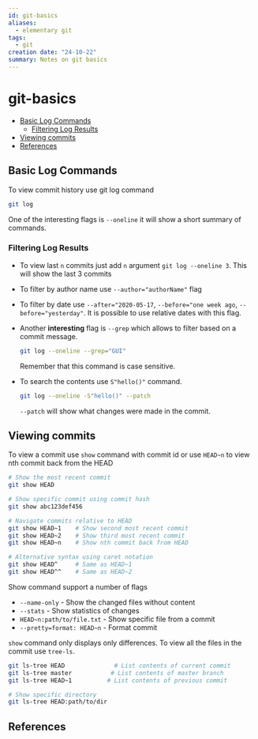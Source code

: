 ```yaml
---
id: git-basics
aliases:
  - elementary git
tags:
  - git
creation date: "24-10-22"
summary: Notes on git basics
---
```


# git-basics

<!-- toc -->

- [Basic Log Commands](#basic-log-commands)
  - [Filtering Log Results](#filtering-log-results)
- [Viewing commits](#viewing-commits)
- [References](#references)

<!-- tocstop -->

## Basic Log Commands

To view commit history use git log command

```sh
git log
```

One of the interesting flags is `--oneline` it will show a short summary of commands.

### Filtering Log Results

- To view last `n` commits just add `n` argument `git log --oneline 3`.
  This will show the last 3 commits

- To filter by author name use `--author="authorName"` flag

- To filter by date use `--after="2020-05-17`, `--before="one week ago`, `--before="yesterday"`.
  It is possible to use relative dates with this flag.

- Another **interesting** flag is `--grep` which allows to filter based on
  a commit message.

  ```sh
  git log --oneline --grep="GUI"
  ```

  Remember that this command is case sensitive.

- To search the contents use `S"hello()"` command.

  ```sh
  git log --oneline -S"hello()" --patch
  ```

  `--patch` will show what changes were made in the commit.

## Viewing commits

To view a commit use `show` command with commit id or
use `HEAD~n` to view nth commit back from the HEAD

```sh
# Show the most recent commit
git show HEAD

# Show specific commit using commit hash
git show abc123def456

# Navigate commits relative to HEAD
git show HEAD~1    # Show second most recent commit
git show HEAD~2    # Show third most recent commit
git show HEAD~n    # Show nth commit back from HEAD

# Alternative syntax using caret notation
git show HEAD^     # Same as HEAD~1
git show HEAD^^    # Same as HEAD~2
```

Show command support a number of flags

- `--name-only` - Show the changed files without content
- `--stats` - Show statistics of changes
- `HEAD~n:path/to/file.txt` - Show specific file from a commit
- `--pretty=format: HEAD~n` - Format commit

`show` command only displays only differences.
To view all the files in the commit use `tree-ls`.

```sh
git ls-tree HEAD              # List contents of current commit
git ls-tree master           # List contents of master branch
git ls-tree HEAD~1          # List contents of previous commit

# Show specific directory
git ls-tree HEAD:path/to/dir
```

## References
